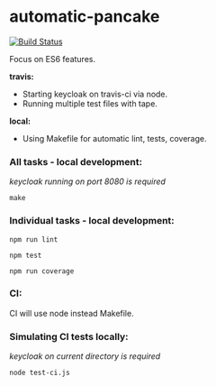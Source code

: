 # automatic-pancake

[![Build Status](https://travis-ci.org/bucharest-gold/automatic-pancake.svg?branch=master)](https://travis-ci.org/bucharest-gold/automatic-pancake)

Focus on ES6 features.

**travis:**

* Starting keycloak on travis-ci via node.
* Running multiple test files with tape.

**local:**
* Using Makefile for automatic lint, tests, coverage.
  

### All tasks - local development:

_keycloak running on port 8080 is required_

```
make
```

### Individual tasks - local development:

```
npm run lint
```

```
npm test
```

```
npm run coverage
```

### CI:

CI will use node instead Makefile.

### Simulating CI tests locally: 

_keycloak on current directory is required_

```
node test-ci.js
```